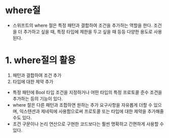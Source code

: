 # where절
- 스위프트의 where 절은 특정 패턴과 결합하여 조건을 추가하는 역할을 한다. 조건을 더 추가하고 싶을 때, 특정 타입에 제한을 두고 싶을 때 등등 다양한 용도로 사용된다. 

# 1. where절의 활용
1. 패턴과 결합하여 조건 추가
2. 타입에 대한 제약 추가
- 특정 패턴에 Bool 타입 조건을 지정하거나 어떤 타입의 특정 프로토콜 준수 조건을 추가하는 등의 기능이 있다. 
- where 절은 다른 패턴과 조합하면 원하는 추가 요구사항을 자유롭게 더할 수 있으며, 익스텐션과 제네릭에 사용함으로써 프로토콜 또는 타입에 대한 제약을 추가해줄 수도 있다.
- 조건 구문이나 논리 연산으로 구현한 코드보다는 훨씬 명확하고 간편하게 사용할 수 있다.
